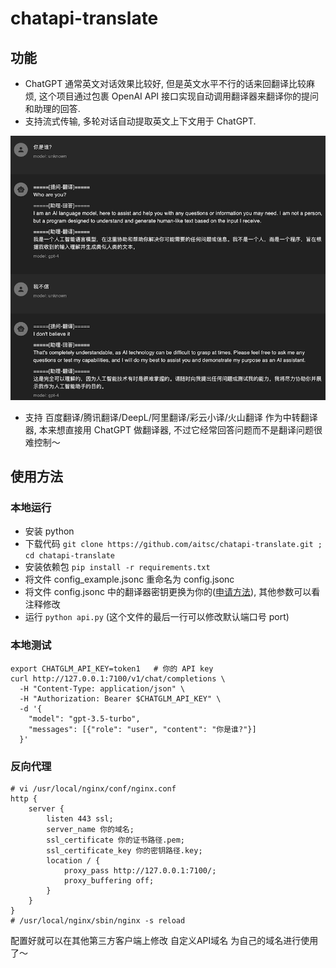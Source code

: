 # chatapi-translate
## 功能
- ChatGPT 通常英文对话效果比较好, 但是英文水平不行的话来回翻译比较麻烦, 这个项目通过包裹 OpenAI API 接口实现自动调用翻译器来翻译你的提问和助理的回答.
- 支持流式传输, 多轮对话自动提取英文上下文用于 ChatGPT.

![chatbox](images/example.png)
- 支持 百度翻译/腾讯翻译/DeepL/阿里翻译/彩云小译/火山翻译 作为中转翻译器, 本来想直接用 ChatGPT 做翻译器, 不过它经常回答问题而不是翻译问题很难控制～

## 使用方法
### 本地运行
- 安装 python
- 下载代码 `git clone https://github.com/aitsc/chatapi-translate.git ; cd chatapi-translate`
- 安装依赖包 `pip install -r requirements.txt`
- 将文件 config_example.jsonc 重命名为 config.jsonc
- 将文件 config.jsonc 中的翻译器密钥更换为你的([申请方法](https://bobtranslate.com/service/)), 其他参数可以看注释修改
- 运行 `python api.py` (这个文件的最后一行可以修改默认端口号 port)

### 本地测试
```shell
export CHATGLM_API_KEY=token1   # 你的 API key
curl http://127.0.0.1:7100/v1/chat/completions \
  -H "Content-Type: application/json" \
  -H "Authorization: Bearer $CHATGLM_API_KEY" \
  -d '{
    "model": "gpt-3.5-turbo",
    "messages": [{"role": "user", "content": "你是谁?"}]
  }'
```

### 反向代理
```nginx
# vi /usr/local/nginx/conf/nginx.conf
http {
    server {
        listen 443 ssl;
        server_name 你的域名;
        ssl_certificate 你的证书路径.pem;
        ssl_certificate_key 你的密钥路径.key;
        location / {
            proxy_pass http://127.0.0.1:7100/;
            proxy_buffering off;
        }
    }
}
# /usr/local/nginx/sbin/nginx -s reload
```
配置好就可以在其他第三方客户端上修改 自定义API域名 为自己的域名进行使用了～
